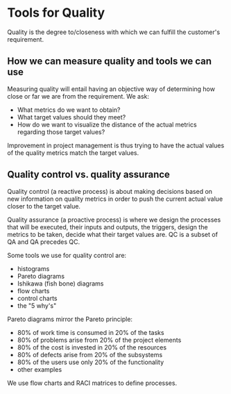 # Tools for Quality
Quality is the degree to/closeness with which we can fulfill the customer's requirement.

## How we can measure quality and tools we can use
Measuring quality will entail having an objective way of determining how close or far we are from the requirement. We ask:
- What metrics do we want to obtain?
- What target values should they meet?
- How do we want to visualize the distance of the actual metrics regarding those target values?

Improvement in project management is thus trying to have the actual values of the quality metrics match the target values.

## Quality control vs. quality assurance
Quality control (a reactive process) is about making decisions based on new information on quality metrics in order to push the current actual value closer to the target value.

Quality assurance (a proactive process) is where we design the processes that will be executed, their inputs and outputs, the triggers, design the metrics to be taken, decide what their target values are. QC is a subset of QA and QA precedes QC.

Some tools we use for quality control are:
- histograms
- Pareto diagrams
- Ishikawa (fish bone) diagrams
- flow charts
- control charts
- the "5 why's"

Pareto diagrams mirror the Pareto principle:
- 80% of work time is consumed in 20% of the tasks
- 80% of problems arise from  20% of the project elements
- 80% of the cost is invested in 20% of the resources
- 80% of defects arise from 20% of the subsystems
- 80% of the users use only 20% of the functionality
- other examples

We use flow charts and RACI matrices to define processes.

